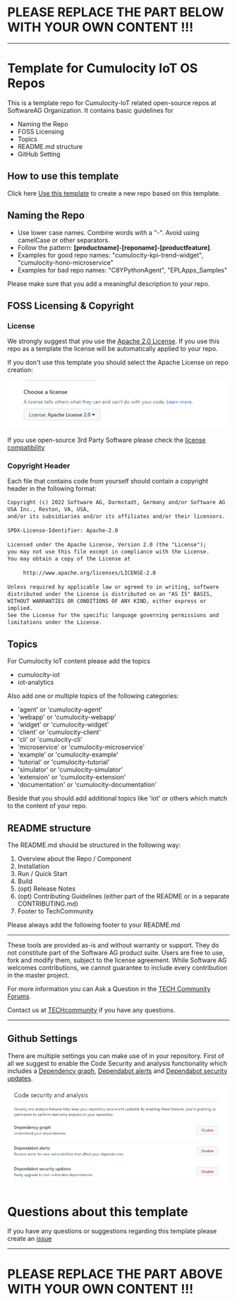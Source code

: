 # PLEASE REPLACE THE PART BELOW WITH YOUR OWN CONTENT !!!

---

# Template for Cumulocity IoT OS Repos

This is a template repo for Cumulocity-IoT related open-source repos at SoftwareAG Organization. It contains basic guidelines for
 - Naming the Repo
 - FOSS Licensing
 - Topics
 - README.md structure
 - GitHub Setting

## How to use this template

Click here [Use this template](https://github.com/SoftwareAG/cumulocity-iot-template/generate) to create a new repo based on this template.

## Naming the Repo

* Use lower case names. Combine words with a "-". Avoid using camelCase or other separators.
* Follow the pattern: **[productname]-[reponame]-[productfeature]**.
* Examples for good repo names: "cumulocity-kpi-trend-widget", "cumulocity-hono-microservice"
* Examples for bad repo names: "C8YPythonAgent", "EPLApps_Samples"


Please make sure that you add a meaningful description to your repo.

## FOSS Licensing & Copyright

### License
We strongly suggest that you use the [Apache 2.0 License](https://www.apache.org/licenses/LICENSE-2.0).
If you use this repo as a template the license will be automatically applied to your repo.

If you don't use this template you should select the Apache License on repo creation:

![img_2.png](img_2.png)

If you use open-source 3rd Party Software please check the [license compatibility](https://joinup.ec.europa.eu/collection/eupl/solution/joinup-licensing-assistant/jla-compatibility-checker) 

### Copyright Header

Each file that contains code from yourself should contain a copyright header in the following format:
````
Copyright (c) 2022 Software AG, Darmstadt, Germany and/or Software AG USA Inc., Reston, VA, USA,
and/or its subsidiaries and/or its affiliates and/or their licensors.

SPDX-License-Identifier: Apache-2.0

Licensed under the Apache License, Version 2.0 (the "License");
you may not use this file except in compliance with the License.
You may obtain a copy of the License at

     http://www.apache.org/licenses/LICENSE-2.0

Unless required by applicable law or agreed to in writing, software
distributed under the License is distributed on an "AS IS" BASIS,
WITHOUT WARRANTIES OR CONDITIONS OF ANY KIND, either express or implied.
See the License for the specific language governing permissions and
limitations under the License.

````

## Topics

For Cumulocity IoT content please add the topics

* cumulocity-iot
* iot-analytics

Also add one or multiple topics of the following categories:
* 'agent' or 'cumulocity-agent'
* 'webapp' or 'cumulocity-webapp'
* 'widget' or 'cumulocity-widget'
* 'client' or 'cumulocity-client'
* 'cli' or 'cumulocity-cli'
* 'microservice' or 'cumulocity-microservice'
* 'example' or 'cumulocity-example'
* 'tutorial' or 'cumulocity-tutorial'
* 'simulator' or 'cumulocity-simulator'
* 'extension' or 'cumulocity-extension'
* 'documentation' or 'cumulocity-documentation'

Beside that you should add additional topics like 'iot' or others which match to the content of your repo.

## README structure

The README.md should be structured in the following way:

1. Overview about the Repo / Component
2. Installation
3. Run / Quick Start
4. Build
5. (opt) Release Notes
6. (opt) Contributing Guidelines (either part of the README or in a separate CONTRIBUTING.md)
7. Footer to TechCommunity

Please always add the following footer to your README.md

---

These tools are provided as-is and without warranty or support. They do not constitute part of the Software AG product suite. Users are free to use, fork and modify them, subject to the license agreement. While Software AG welcomes contributions, we cannot guarantee to include every contribution in the master project.

For more information you can Ask a Question in the [TECH Community Forums](https://tech.forums.softwareag.com/tag/Cumulocity-IoT).

Contact us at [TECHcommunity](mailto:Communities@softwareag.com?subject=Github/SoftwareAG) if you have any questions.

---

## Github Settings

There are multiple settings you can make use of in your repository.
First of all we suggest to enable the Code Security and analysis functionality which includes a [Dependency graph](https://docs.github.com/en/code-security/supply-chain-security/understanding-your-software-supply-chain/about-the-dependency-graph), [Dependabot alerts](https://docs.github.com/en/code-security/dependabot/dependabot-alerts/about-dependabot-alerts) and [Dependabot security updates](https://docs.github.com/en/code-security/dependabot/dependabot-security-updates/about-dependabot-security-updates).

![img.png](img.png)

# Questions about this template

If you have any questions or suggestions regarding this template please create an [issue](https://github.com/SoftwareAG/cumulocity-iot-template/issues/new)

---
# PLEASE REPLACE THE PART ABOVE WITH YOUR OWN CONTENT !!!




